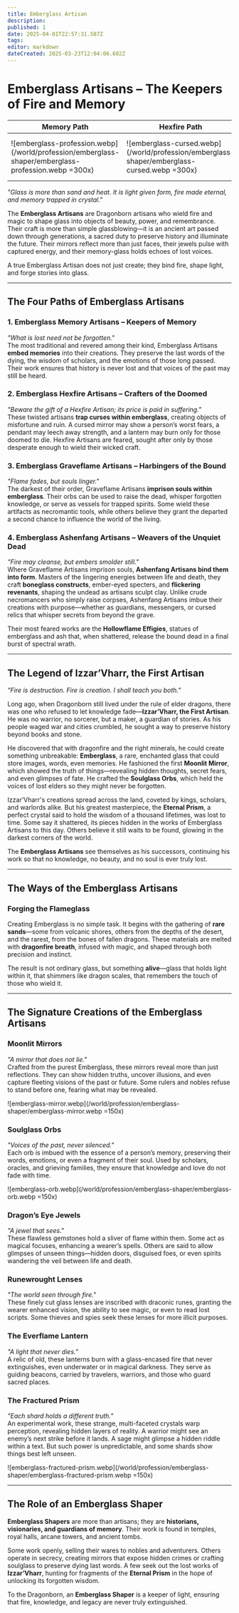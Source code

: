 ```yaml
---
title: Emberglass Artisan
description: 
published: 1
date: 2025-04-01T22:57:31.587Z
tags: 
editor: markdown
dateCreated: 2025-03-23T12:04:06.602Z
---
```


# Emberglass Artisans – The Keepers of Fire and Memory

| Memory Path | Hexfire Path | Graveflame Path | Ashenfang Path|
| --- | --- | --- | --- | 
| ![emberglass-profession.webp](/world/profession/emberglass-shaper/emberglass-profession.webp =300x) | ![emberglass-cursed.webp](/world/profession/emberglass-shaper/emberglass-cursed.webp =300x) | ![emberglass-necromancer.webp](/world/profession/emberglass-shaper/emberglass-necromancer.webp =300x) | ![emberglass-undead.webp](/world/profession/emberglass-shaper/emberglass-undead.webp =300x) |

*"Glass is more than sand and heat. It is light given form, fire made eternal, and memory trapped in crystal."*

The **Emberglass Artisans** are Dragonborn artisans who wield fire and magic to shape glass into objects of beauty, power, and remembrance. Their craft is more than simple glassblowing—it is an ancient art passed down through generations, a sacred duty to preserve history and illuminate the future. Their mirrors reflect more than just faces, their jewels pulse with captured energy, and their memory-glass holds echoes of lost voices.

A true Emberglass Artisan does not just create; they bind fire, shape light, and forge stories into glass.

---

## The Four Paths of Emberglass Artisans

### **1. Emberglass Memory Artisans – Keepers of Memory**  
*"What is lost need not be forgotten."*  
The most traditional and revered among their kind, Emberglass Artisans **embed memories** into their creations. They preserve the last words of the dying, the wisdom of scholars, and the emotions of those long passed. Their work ensures that history is never lost and that voices of the past may still be heard.

### **2. Emberglass Hexfire Artisans – Crafters of the Doomed**  
*"Beware the gift of a Hexfire Artisan; its price is paid in suffering."*  
These twisted artisans **trap curses within emberglass**, creating objects of misfortune and ruin. A cursed mirror may show a person’s worst fears, a pendant may leech away strength, and a lantern may burn only for those doomed to die. Hexfire Artisans are feared, sought after only by those desperate enough to wield their wicked craft.

### **3. Emberglass Graveflame Artisans – Harbingers of the Bound**  
*"Flame fades, but souls linger."*  
The darkest of their order, Graveflame Artisans **imprison souls within emberglass**. Their orbs can be used to raise the dead, whisper forgotten knowledge, or serve as vessels for trapped spirits. Some wield these artifacts as necromantic tools, while others believe they grant the departed a second chance to influence the world of the living.

### **4. Emberglass Ashenfang Artisans – Weavers of the Unquiet Dead**  
*"Fire may cleanse, but embers smolder still."*  
Where Graveflame Artisans imprison souls, **Ashenfang Artisans bind them into form**. Masters of the lingering energies between life and death, they craft **boneglass constructs**, ember-eyed specters, and **flickering revenants**, shaping the undead as artisans sculpt clay. Unlike crude necromancers who simply raise corpses, Ashenfang Artisans imbue their creations with purpose—whether as guardians, messengers, or cursed relics that whisper secrets from beyond the grave.

Their most feared works are the **Hollowflame Effigies**, statues of emberglass and ash that, when shattered, release the bound dead in a final burst of spectral wrath.


---

## The Legend of Izzar’Vharr, the First Artisan

*"Fire is destruction. Fire is creation. I shall teach you both."*

Long ago, when Dragonborn still lived under the rule of elder dragons, there was one who refused to let knowledge fade—**Izzar’Vharr, the First Artisan**. He was no warrior, no sorcerer, but a maker, a guardian of stories. As his people waged war and cities crumbled, he sought a way to preserve history beyond books and stone.

He discovered that with dragonfire and the right minerals, he could create something unbreakable: **Emberglass**, a rare, enchanted glass that could store images, words, even memories. He fashioned the first **Moonlit Mirror**, which showed the truth of things—revealing hidden thoughts, secret fears, and even glimpses of fate. He crafted the **Soulglass Orbs**, which held the voices of lost elders so they might never be forgotten.

Izzar’Vharr's creations spread across the land, coveted by kings, scholars, and warlords alike. But his greatest masterpiece, the **Eternal Prism**, a perfect crystal said to hold the wisdom of a thousand lifetimes, was lost to time. Some say it shattered, its pieces hidden in the works of Emberglass Artisans to this day. Others believe it still waits to be found, glowing in the darkest corners of the world.

The **Emberglass Artisans** see themselves as his successors, continuing his work so that no knowledge, no beauty, and no soul is ever truly lost.

---

## The Ways of the Emberglass Artisans

### Forging the Flameglass
Creating Emberglass is no simple task. It begins with the gathering of **rare sands**—some from volcanic shores, others from the depths of the desert, and the rarest, from the bones of fallen dragons. These materials are melted with **dragonfire breath**, infused with magic, and shaped through both precision and instinct.

The result is not ordinary glass, but something **alive**—glass that holds light within it, that shimmers like dragon scales, that remembers the touch of those who wield it.

---

## The Signature Creations of the Emberglass Artisans

### **Moonlit Mirrors**  
*"A mirror that does not lie."*  
Crafted from the purest Emberglass, these mirrors reveal more than just reflections. They can show hidden truths, uncover illusions, and even capture fleeting visions of the past or future. Some rulers and nobles refuse to stand before one, fearing what may be revealed.

![emberglass-mirror.webp](/world/profession/emberglass-shaper/emberglass-mirror.webp =150x)

### **Soulglass Orbs**  
*"Voices of the past, never silenced."*  
Each orb is imbued with the essence of a person’s memory, preserving their words, emotions, or even a fragment of their soul. Used by scholars, oracles, and grieving families, they ensure that knowledge and love do not fade with time.

![emberglass-orb.webp](/world/profession/emberglass-shaper/emberglass-orb.webp =150x)

### **Dragon’s Eye Jewels**  
*"A jewel that sees."*  
These flawless gemstones hold a sliver of flame within them. Some act as magical focuses, enhancing a wearer’s spells. Others are said to allow glimpses of unseen things—hidden doors, disguised foes, or even spirits wandering the veil between life and death.

### **Runewrought Lenses**  
*"The world seen through fire."*  
These finely cut glass lenses are inscribed with draconic runes, granting the wearer enhanced vision, the ability to see magic, or even to read lost scripts. Some thieves and spies seek these lenses for more illicit purposes.

### **The Everflame Lantern**  
*"A light that never dies."*  
A relic of old, these lanterns burn with a glass-encased fire that never extinguishes, even underwater or in magical darkness. They serve as guiding beacons, carried by travelers, warriors, and those who guard sacred places.

### **The Fractured Prism**  
*"Each shard holds a different truth."*  
An experimental work, these strange, multi-faceted crystals warp perception, revealing hidden layers of reality. A warrior might see an enemy’s next strike before it lands. A sage might glimpse a hidden riddle within a text. But such power is unpredictable, and some shards show things best left unseen.

![emberglass-fractured-prism.webp](/world/profession/emberglass-shaper/emberglass-fractured-prism.webp =150x)

---

## The Role of an Emberglass Shaper
**Emberglass Shapers** are more than artisans; they are **historians, visionaries, and guardians of memory**. Their work is found in temples, royal halls, arcane towers, and ancient tombs.

Some work openly, selling their wares to nobles and adventurers. Others operate in secrecy, creating mirrors that expose hidden crimes or crafting soulglass to preserve dying last words. A few seek out the lost works of **Izzar’Vharr**, hunting for fragments of the **Eternal Prism** in the hope of unlocking its forgotten wisdom.

To the Dragonborn, an **Emberglass Shaper** is a keeper of light, ensuring that fire, knowledge, and legacy are never truly extinguished.
